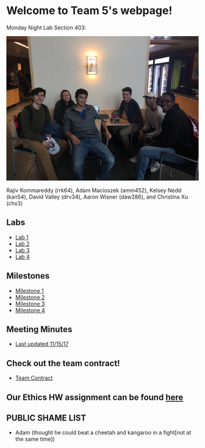 # Welcome to Team 5's webpage!

Monday Night Lab Section 403:

![alt text](GroupPhoto.JPG)

Rajiv Kommareddy (rrk64), Adam Macioszek (amm452), Kelsey Nedd (kan54), David Valley (drv34), Aaron Wisner (daw286), and Christina Xu (chx3)

## Labs

* [Lab 1](Lab1page.md)
* [Lab 2](Lab2Page.md)
* [Lab 3](Lab3Page.md)
* [Lab 4](Lab4Page.md)

## Milestones
* [Milestone 1](Milestone1Page.md)
* [Milestone 2](Milestone2Page.md)
* [Milestone 3](Milestone3Page.md)
* [Milestone 4](Milestone4Page.md)

## Meeting Minutes
* [Last updated 11/15/17](Minutes.pdf)

## Check out the team contract!
* [Team Contract](Contract2.0.pdf)

## Our Ethics HW assignment can be found [here](Ethics.pdf)

## PUBLIC SHAME LIST
* Adam (thought he could beat a cheetah and kangaroo in a fight[not at the same time])
